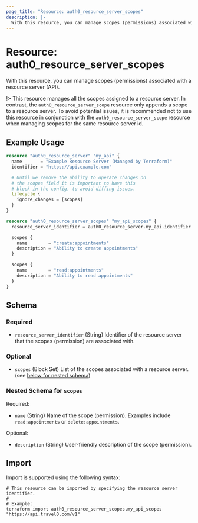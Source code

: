 ```yaml
---
page_title: "Resource: auth0_resource_server_scopes"
description: |-
  With this resource, you can manage scopes (permissions) associated with a resource server (API).
---
```


# Resource: auth0_resource_server_scopes

With this resource, you can manage scopes (permissions) associated with a resource server (API).

!> This resource manages all the scopes assigned to a resource server. In contrast, the `auth0_resource_server_scope`
resource only appends a scope to a resource server. To avoid potential issues, it is recommended not to use this
resource in conjunction with the `auth0_resource_server_scope` resource when managing scopes for the same resource
server id.

## Example Usage

```terraform
resource "auth0_resource_server" "my_api" {
  name       = "Example Resource Server (Managed by Terraform)"
  identifier = "https://api.example.com"

  # Until we remove the ability to operate changes on
  # the scopes field it is important to have this
  # block in the config, to avoid diffing issues.
  lifecycle {
    ignore_changes = [scopes]
  }
}

resource "auth0_resource_server_scopes" "my_api_scopes" {
  resource_server_identifier = auth0_resource_server.my_api.identifier

  scopes {
    name        = "create:appointments"
    description = "Ability to create appointments"
  }

  scopes {
    name        = "read:appointments"
    description = "Ability to read appointments"
  }
}
```

<!-- schema generated by tfplugindocs -->
## Schema

### Required

- `resource_server_identifier` (String) Identifier of the resource server that the scopes (permission) are associated with.

### Optional

- `scopes` (Block Set) List of the scopes associated with a resource server. (see [below for nested schema](#nestedblock--scopes))

<a id="nestedblock--scopes"></a>
### Nested Schema for `scopes`

Required:

- `name` (String) Name of the scope (permission). Examples include `read:appointments` or `delete:appointments`.

Optional:

- `description` (String) User-friendly description of the scope (permission).

## Import

Import is supported using the following syntax:

```shell
# This resource can be imported by specifying the resource server identifier.
#
# Example:
terraform import auth0_resource_server_scopes.my_api_scopes "https://api.travel0.com/v1"
```
